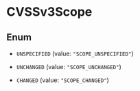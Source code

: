 
# CVSSv3Scope

## Enum


* `UNSPECIFIED` (value: `"SCOPE_UNSPECIFIED"`)

* `UNCHANGED` (value: `"SCOPE_UNCHANGED"`)

* `CHANGED` (value: `"SCOPE_CHANGED"`)




